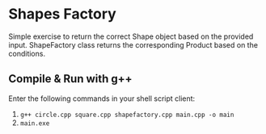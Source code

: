 # Shapes Factory

Simple exercise to return the correct Shape object based on the provided input. ShapeFactory class returns the corresponding Product based on the conditions. 

## Compile & Run with g++

Enter the following commands in your shell script client:

1. `g++ circle.cpp square.cpp shapefactory.cpp main.cpp -o main` <br />
2. `main.exe`

